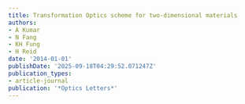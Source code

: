 ```yaml
---
title: Transformation Optics scheme for two-dimensional materials
authors:
- A Kumar
- N Fang
- KH Fung
- H Reid
date: '2014-01-01'
publishDate: '2025-09-18T04:29:52.071247Z'
publication_types:
- article-journal
publication: '*Optics Letters*'
---
```

